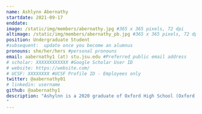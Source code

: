 ```yaml
---
name: Ashlynn Abernathy
startdate: 2021-09-17
enddate:
image: /static/img/members/abernathy.jpg #365 x 365 pixels, 72 dpi
altimage: /static/img/members/abernathy_pb.jpg #365 x 365 pixels, 72 dpi
position: Undergraduate Student
#subsequent:  update once you become an alumnus
pronouns: she/her/hers #personal pronouns
email: aabernathy1 (at) stu.jsu.edu #Preferred public email address
# scholar: XXXXXXXXXXXX #Google Scholar User ID
# website: https://website.com/
# UCSF: XXXXXXXX #UCSF Profile ID - Employees only
twitter: @aabernathy01
# linkedin: username
github: @aabernathy1
description: "Ashylnn is a 2020 graduate of Oxford High School (Oxford, AL) and is currently a freshman undergraduate student at JSU, where she is double-majoring in Pre-Health Professional Biology and General Mathematics. She loves animals and the outdoors and is especially interested in learning more about genetics and integrative taxonomy of organisms. Ashlynn is assisting as we get several projects started in the lab.
"
---
```


